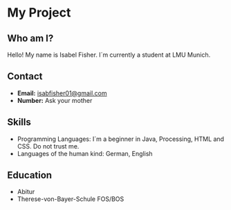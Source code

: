 # My Project

## Who am I?

Hello! My name is Isabel Fisher. I´m currently a student at LMU Munich. 

## Contact

- **Email:** isabfisher01@gmail.com
- **Number:** Ask your mother

## Skills

- Programming Languages: I´m a beginner in Java, Processing, HTML and CSS. Do not trust me.
- Languages of the human kind: German, English

## Education

-  Abitur
- Therese-von-Bayer-Schule FOS/BOS
